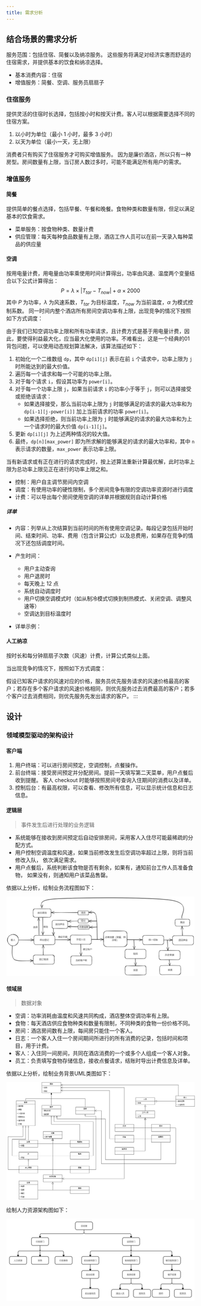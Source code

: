 ```yaml
---
title: 需求分析
---
```


## 结合场景的需求分析

服务范围：包括住宿、简餐以及纳凉服务。
这些服务将满足对经济实惠而舒适的住宿需求，并提供基本的饮食和纳凉选择。

-   基本消费内容：住宿
-   增值服务：简餐、空调、服务员扇扇子

### 住宿服务

提供灵活的住宿时长选择，包括按小时和按天计费。客人可以根据需要选择不同的住宿方案。

1. 以小时为单位（最小 1 小时，最多 3 小时）
2. 以天为单位（最小一天，无上限）

消费者只有购买了住宿服务才可购买增值服务。
因为是廉价酒店，所以只有一种房型。房间数量有上限，当订房人数过多时，可能不能满足所有用户的需求。

### 增值服务

#### 简餐

提供简单的餐点选择，包括早餐、午餐和晚餐。食物种类和数量有限，但足以满足基本的饮食需求。

-   菜单服务：按食物种类、数量计费
-   供应管理：每天每种食品数量有上限，酒店工作人员可以在前一天录入每种菜品的供应量

#### 空调

按用电量计费，用电量由功率乘使用时间计算得出，功率由风速、温度两个变量结合以下公式计算得出：
$$P=\lambda\times \lvert T_{tar}-T_{now}\rvert + \alpha\times2000$$
其中 $P$ 为功率，$\lambda$ 为风速系数，$T_{tar}$ 为目标温度，$T_{now}$ 为当前温度，$\alpha$ 为模式控制系数。
同一时间内整个酒店所有房间空调功率有上限，出现竞争的情况下按照如下方式调度：

由于我们已知空调功率上限和所有功率请求，且计费方式是基于用电量计费，因此，要使得利益最大化，应当最大化使用的功率。不难看出，这是一个经典的01背包问题，可以使用动态规划算法解决，该算法描述如下：

1. 初始化一个二维数组 `dp`，其中 `dp[i][j]` 表示在前 `i` 个请求中，功率上限为 `j` 时所能达到的最大价值。
2. 遍历每一个请求和每一个可能的功率上限。
3. 对于每个请求 `i`，假设其功率为 `power[i]`。
4. 对于每一个功率上限 `j`，如果当前请求 `i` 的功率小于等于 `j`，则可以选择接受或拒绝该请求：
   - 如果选择接受，那么当前功率上限为 `j` 时能够满足的请求的最大功率和为 `dp[i-1][j-power[i]]` 加上当前请求的功率 `power[i]`。
   - 如果选择拒绝，则当前功率上限为 `j` 时能够满足的请求的最大功率和为上一个请求时的最大价值 `dp[i-1][j]`。
6. 更新 `dp[i][j]` 为上述两种情况的较大值。
7. 最终，`dp[n][max_power]` 即为所求解的能够满足的请求的最大功率和，其中 `n` 表示请求的数量，`max_power` 表示功率上限。

当有新请求或有正在进行的请求完成时，按上述算法重新计算最优解，此时功率上限为总功率上限见正在进行的功率上限之和。

-   控制：用户自主调节房间内空调
-   调度：有使用功率的硬性限制，多个房间竞争有限的空调功率资源时进行调度
-   计费：可以导出每个房间使用空调的详单并根据规则自动计算价格

##### 详单

- 内容：列举从上次结算到当前时间的所有使用空调记录。每段记录包括开始时间、结束时间、功率、费用（包含计算公式）以及总费用，如果存在竞争的情况下还包括调度时间。

- 产生时间：
  - 用户主动查询
  - 用户退房时
  - 每天晚上 12 点
  - 系统自动调度时
  - 用户切换空调模式时（如从制冷模式切换到制热模式、关闭空调、调整风速等）
  - 空调达到目标温度时

- 详单示例：

  

#### 人工纳凉

按时长和每分钟扇扇子次数（风速）计费，计算公式类似上面。

当出现竞争的情况下，按照如下方式调度：

假设已知客户请求的风速对应的价格，服务员优先服务请求的风速价格最高的客户；若存在多个客户请求的风速价格相同，则优先服务过去消费最高的客户；若多个客户过去消费相同，则优先服务先发出请求的客户。
:::

## 设计

### 领域模型驱动的架构设计

#### 客户端

1. 用户终端：可以进行房间预定，空调控制，点餐操作。
2. 前台终端：接受房间预定并分配房间。提前一天填写第二天菜单，用户点餐后收到提醒。
   客人 checkout 时能够按照房间号查询入住期间的消费以及详单。
3. 控制后台：有最高权限，可以查看、修改所有信息，可以显示统计信息和日志信息。

#### 逻辑层

> 事件发生后进行处理的业务逻辑

-   系统能够在接收到房间预定后自动安排房间，采用客人入住尽可能最稀疏的分配方式。
-   用户控制空调温度和风速，如果当前修改发生后空调功率超过上限，则将当前修改入队，
    依次满足需求。
-   用户点餐后，系统判断该食物是否有剩余，如果有，通知前台工作人员准备食物，
    如果没有，则通知用户该菜品售罄。

依据以上分析，绘制业务流程图如下：

![](../../../assets/homework_1_actions.png)

#### 领域层

> 数据对象

- 空调：功率消耗由温度和风速共同构成，酒店整体空调功率有上限。
- 食物：每天酒店供应食物种类和数量有限制，不同种类的食物一份价格不同。
- 房间：酒店房间数有上限，每间房只能住一个客人。
- 日志：一个客人入住一个房间期间所进行的所有消费的记录，包括时间和项目，用于计费。
- 客人：入住同一间房间，共同在酒店消费的一个或多个人组成一个客人对象。
- 员工：负责填写食物存储信息，接收点餐请求，结账时导出计费信息及详单。

依据以上分析，绘制业务背景UML类图如下：

![](../../../assets/homework_1_UML.jpg)

绘制人力资源架构图如下：

![](../../../assets/homework_1_people.png)
